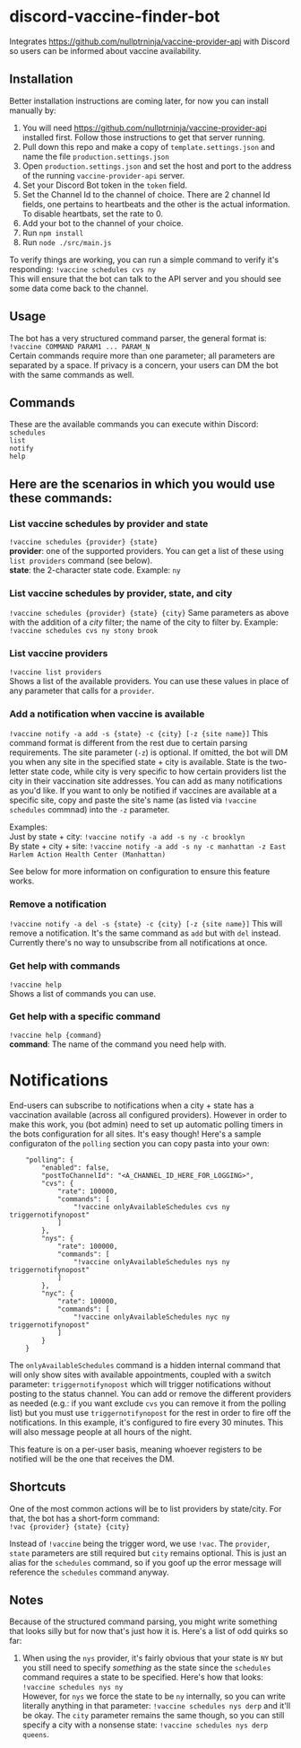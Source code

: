 # discord-vaccine-finder-bot
Integrates https://github.com/nullptrninja/vaccine-provider-api with Discord so users can be informed about vaccine availability.

## Installation
Better installation instructions are coming later, for now you can install manually by:
1. You will need https://github.com/nullptrninja/vaccine-provider-api installed first. Follow those instructions to get that server running.
2. Pull down this repo and make a copy of `template.settings.json` and name the file `production.settings.json`
3. Open `production.settings.json` and set the host and port to the address of the running `vaccine-provider-api` server.
5. Set your Discord Bot token in the `token` field.
6. Set the Channel Id to the channel of choice. There are 2 channel Id fields, one pertains to heartbeats and the other is the actual information. To disable heartbats, set the rate to 0.
8. Add your bot to the channel of your choice.
9. Run `npm install`
10. Run `node ./src/main.js`
  
To verify things are working, you can run a simple command to verify it's responding:
`!vaccine schedules cvs ny`  
This will ensure that the bot can talk to the API server and you should see some data come back to the channel.
  
## Usage
The bot has a very structured command parser, the general format is:  
`!vaccine COMMAND PARAM1 ... PARAM_N`  
Certain commands require more than one parameter; all parameters are separated by a space.  If privacy is a concern, your users can DM the bot with the same commands as well.

## Commands
These are the available commands you can execute within Discord:  
`schedules`  
`list`  
`notify`  
`help`  
  
## Here are the scenarios in which you would use these commands:  

### List vaccine schedules by provider and state  
`!vaccine schedules {provider} {state}`  
**provider**: one of the supported providers. You can get a list of these using `list providers` command (see below).  
**state**: the 2-character state code. Example: `ny`  

### List vaccine schedules by provider, state, and city  
`!vaccine schedules {provider} {state} {city}`
Same parameters as above with the addition of a _city_ filter; the name of the city to filter by. Example: `!vaccine schedules cvs ny stony brook`  

### List vaccine providers
`!vaccine list providers`  
Shows a list of the available providers. You can use these values in place of any parameter that calls for a `provider`.  

### Add a notification when vaccine is available
`!vaccine notify -a add -s {state} -c {city} [-z {site name}]`
This command format is different from the rest due to certain parsing requirements. The site parameter (`-z`) is optional. If omitted, the bot will DM you when any site in the specified state + city is available. State is the two-letter state code, while city is very specific to how certain providers list the city in their vaccination site addresses. You can add as many notifications as you'd like. If you want to only be notified if vaccines are available at a specific site, copy and paste the site's name (as listed via `!vaccine schedules` commnad) into the `-z` parameter.

Examples:  
Just by state + city: `!vaccine notify -a add -s ny -c brooklyn`  
By state + city + site: `!vaccine notify -a add -s ny -c manhattan -z East Harlem Action Health Center (Manhattan)`  

See below for more information on configuration to ensure this feature works.

### Remove a notification
`!vaccine notify -a del -s {state} -c {city} [-z {site name}]`
This will remove a notification. It's the same command as `add` but with `del` instead. Currently there's no way to unsubscribe from all notifications at once.

### Get help with commands
`!vaccine help`  
Shows a list of commands you can use.  

### Get help with a specific command
`!vaccine help {command}`  
**command**: The name of the command you need help with.  

# Notifications
End-users can subscribe to notifications when a city + state has a vaccination available (across all configured providers). However in order to make this work, you (bot admin) need to set up automatic polling timers in the bots configuration for all sites. It's easy though! Here's a sample configuraton of the `polling` section you can copy pasta into your own:
```
    "polling": {
        "enabled": false,
        "postToChannelId": "<A_CHANNEL_ID_HERE_FOR_LOGGING>",
        "cvs": {
            "rate": 100000,
            "commands": [
                "!vaccine onlyAvailableSchedules cvs ny triggernotifynopost"
            ]
        },
        "nys": {
            "rate": 100000,
            "commands": [
                "!vaccine onlyAvailableSchedules nys ny triggernotifynopost"
            ]
        },
        "nyc": {
            "rate": 100000,
            "commands": [
                "!vaccine onlyAvailableSchedules nyc ny triggernotifynopost"
            ]
        }
    }
```

The `onlyAvailableSchedules` command is a hidden internal command that will only show sites with available appointments, coupled with a switch parameter: `triggernotifynopost` which will trigger notifications without posting to the status channel. You can add or remove the different providers as needed (e.g.: if you want exclude `cvs` you can remove it from the polling list) but you must use `triggernotifynopost` for the rest in order to fire off the notifications. In this example, it's configured to fire every 30 minutes. This will also message people at all hours of the night.

This feature is on a per-user basis, meaning whoever registers to be notified will be the one that receives the DM.

## Shortcuts
One of the most common actions will be to list providers by state/city. For that, the bot has a short-form command:  
`!vac {provider} {state} {city}`  

Instead of `!vaccine` being the trigger word, we use `!vac`. The `provider`, `state` parameters are still required but `city` remains optional. This is just an alias for the `schedules` command, so if you goof up the error message will reference the `schedules` command anyway.

## Notes
Because of the structured command parsing, you might write something that looks silly but for now that's just how it is. Here's a list of odd quirks so far:  
  
 1. When using the `nys` provider, it's fairly obvious that your state is `NY` but you still need to specify _something_ as the state since the `schedules` command requires a state to be specified. Here's how that looks:  
    `!vaccine schedules nys ny`  
  However, for `nys` we force the state to be `ny` internally, so you can write literally anything in that parameter: `!vaccine schedules nys derp` and it'll be okay. The `city` parameter remains the same though, so you can still specify a city with a nonsense state: `!vaccine schedules nys derp queens`.
